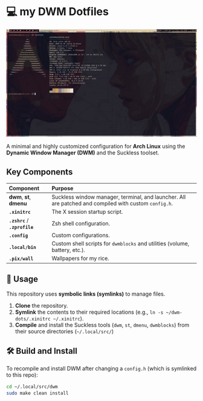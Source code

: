 # 💻 my DWM Dotfiles
![DWM Look](pix/preview.png)

A minimal and highly customized configuration for **Arch Linux** using the **Dynamic Window Manager (DWM)** and the Suckless toolset.

## Key Components

| Component | Purpose |
| :--- | :--- |
| **dwm**, **st**, **dmenu** | Suckless window manager, terminal, and launcher. All are patched and compiled with custom `config.h`. |
| **`.xinitrc`** | The X session startup script. |
| **`.zshrc`** / **`.zprofile`** | Zsh shell configuration. |
| **`.config`** | Custom configurations. |
| **`.local/bin`** | Custom shell scripts for `dwmblocks` and utilities (volume, battery, etc.). |
| **`.pix/wall`** | Wallpapers for my rice. |

## 🚀 Usage

This repository uses **symbolic links (symlinks)** to manage files.

1.  **Clone** the repository.
2.  **Symlink** the contents to their required locations (e.g., `ln -s ~/dwm-dots/.xinitrc ~/.xinitrc`).
3.  **Compile** and install the Suckless tools (`dwm`, `st`, `dmenu`, `dwmblocks`) from their source directories (`~/.local/src/`)
## 🛠️ Build and Install

To recompile and install DWM after changing a `config.h` (which is symlinked to this repo):

```bash
cd ~/.local/src/dwm
sudo make clean install
```
